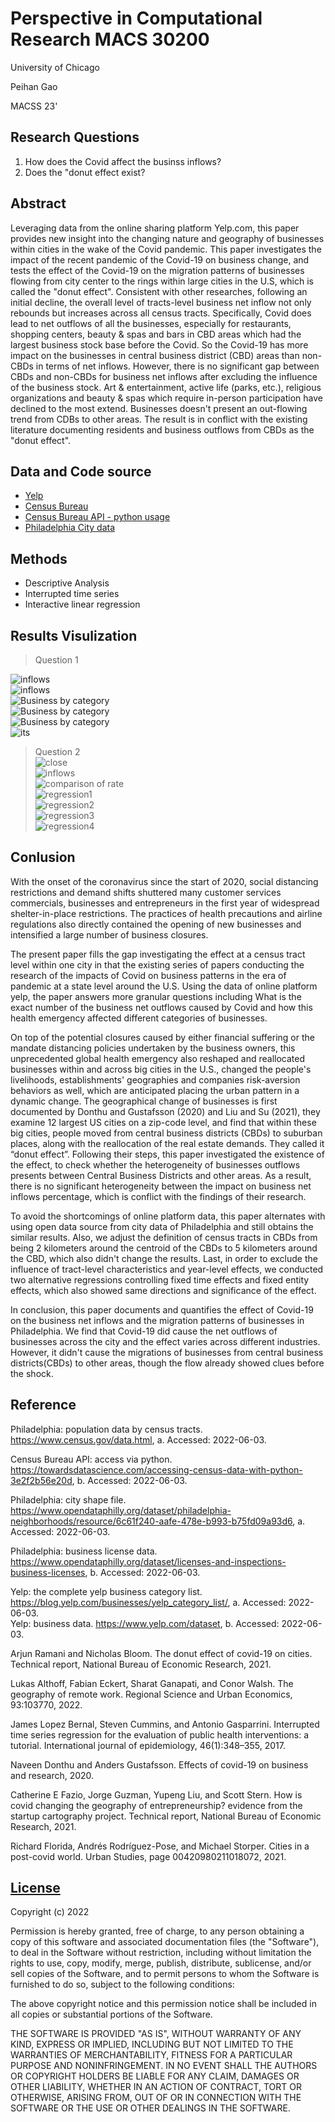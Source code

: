 # Perspective in Computational Research MACS 30200
University of Chicago

Peihan Gao    

MACSS 23'

## **Research Questions**                    
1. How does the Covid affect the businss inflows?                  
2. Does the "donut effect exist?              

## **Abstract**                    
Leveraging data from the online sharing platform Yelp.com, this paper provides new insight into the changing nature and geography of businesses within cities in the wake of the Covid pandemic. This paper investigates the impact of the recent pandemic of the Covid-19 on business change, and tests the effect of the Covid-19 on the migration patterns of businesses flowing from city center to the rings within large cities in the U.S, which is called the "donut effect". Consistent with other researches, following an initial decline, the overall level of tracts-level business net inflow not only rebounds but increases across all census tracts. Specifically, Covid does lead to net outflows of all the businesses, especially for restaurants, shopping centers, beauty & spas and bars in CBD areas which had the largest business stock base before the Covid. So the Covid-19 has more impact on the businesses in central business district (CBD) areas than non-CBDs in terms of net inflows. However, there is no significant gap between CBDs and non-CBDs for business net inflows after excluding the influence of the business stock. Art & entertainment, active life (parks, etc.), religious organizations and beauty & spas which require in-person participation have declined to the most extend. Businesses doesn't present an out-flowing trend from CDBs to other areas. The result is in conflict with the existing literature documenting residents and business outflows from CBDs as the "donut effect".              

## **Data and Code source**  
- [Yelp](https://www.yelp.com/dataset)        
- [Census Bureau](https://www.census.gov/data.html)         
- [Census Bureau API - python usage](https://towardsdatascience.com/accessing-census-data-with-python-3e2f2b56e20d)            
- [Philadelphia City data](https://www.opendataphilly.org/dataset/philadelphia-neighborhoods/resource/6c61f240-aafe-478e-b993-b75fd09a93d6)        

             
## **Methods**             
- Descriptive Analysis              
- Interrupted time series       
- Interactive linear regression      

## **Results Visulization**         
> Question 1      
          
![inflows](output/box_inflows.png)   
![inflows](output/yelp_all.png)         
![Business by category](output/parallel_inflow.png)            
![Business by category](output/category_inflows.png)            
![Business by category](output/category_inflows_covid.png)  
![its](output/its.png)   
               
> Question 2          
![close](output/yelp_rate.png)             
![inflows](output/category_inflows_rate.png)            
![comparison of rate](output/category_inflows_rate_covid.png)           
![regression1](output/reg.png)          
![regression2](output/reg2.png)           
![regression3](output/reg3.png)          
![regression4](output/reg4.png)          


## **Conlusion**

With the onset of the coronavirus since the start of 2020, social distancing restrictions and demand shifts shuttered many customer services commercials, businesses and entrepreneurs in the first year of widespread shelter-in-place restrictions. The practices of health precautions and airline regulations also directly contained the opening of new businesses and intensified a large number of business closures. 

The present paper fills the gap investigating the effect at a census tract level within one city in that the existing series of papers conducting the research of the impacts of Covid on business patterns in the era of pandemic at a state level around the U.S. Using the data of online platform yelp, the paper answers more granular questions including What is the exact number of the business net outflows caused by Covid and how this health emergency affected different categories of businesses.

On top of the potential closures caused by either financial suffering or the mandate distancing policies undertaken by the business owners, this unprecedented global health emergency also reshaped and reallocated businesses within and across big cities in the U.S., changed the people's livelihoods, establishments' geographies and companies risk-aversion behaviors as well, which are anticipated placing the urban pattern in a dynamic change. The geographical change of businesses is first documented by Donthu and Gustafsson (2020) and Liu and Su (2021), they examine 12 largest US cities on a zip-code level, and find that within these big cities, people moved from central business districts (CBDs) to suburban places, along with the reallocation of the real estate demands. They called it “donut effect”. Following their steps, this paper investigated the existence of the effect, to check whether the heterogeneity of businesses outflows presents between Central Business Districts and other areas. As a result, there is no significant heterogeneity between the impact on business net inflows percentage, which is conflict with the findings of their research. 

To avoid the shortcomings of online platform data, this paper alternates with using open data source from city data of Philadelphia and still obtains the similar results. Also, we adjust the definition of census tracts in CBDs from being 2 kilometers around the centroid of the CBDs to 5 kilometers around the CBD, which also didn't change the results. Last, in order to exclude the influence of tract-level characteristics and year-level effects, we conducted two alternative regressions controlling fixed time effects and fixed entity effects, which also showed same directions and significance of the effect.

In conclusion, this paper documents and quantifies the effect of Covid-19 on the business net inflows and the migration patterns of businesses in Philadelphia. We find that Covid-19 did cause the net outflows of businesses across the city and the effect varies across different industries. However, it didn't cause the migrations of businesses from central business districts(CBDs) to other areas, though the flow already showed clues before the shock. 


## **Reference**

Philadelphia: population data by census tracts. https://www.census.gov/data.html,
a. Accessed: 2022-06-03.    

Census Bureau API: access via python. https://towardsdatascience.com/accessing-census-data-with-python-3e2f2b56e20d, b. Accessed: 2022-06-03.      

Philadelphia: city shape file. https://www.opendataphilly.org/dataset/philadelphia-neighborhoods/resource/6c61f240-aafe-478e-b993-b75fd09a93d6, a. Accessed: 2022-06-03.     

Philadelphia: business license data. https://www.opendataphilly.org/dataset/licenses-and-inspections-business-licenses, b. Accessed: 2022-06-03.        

Yelp: the complete yelp business category list. https://blog.yelp.com/businesses/yelp_category_list/, a. Accessed: 2022-06-03.            
Yelp: business data. https://www.yelp.com/dataset, b. Accessed: 2022-06-03.    
       
Arjun Ramani and Nicholas Bloom. The donut effect of covid-19 on cities. Technical
report, National Bureau of Economic Research, 2021.          

Lukas Althoff, Fabian Eckert, Sharat Ganapati, and Conor Walsh. The geography of remote work. Regional Science and Urban Economics, 93:103770, 2022.       

James Lopez Bernal, Steven Cummins, and Antonio Gasparrini. Interrupted time series regression for the evaluation of public health interventions: a tutorial. International journal of epidemiology, 46(1):348–355, 2017.             
            
Naveen Donthu and Anders Gustafsson. Effects of covid-19 on business and research, 2020.                    

Catherine E Fazio, Jorge Guzman, Yupeng Liu, and Scott Stern. How is covid changing the geography of entrepreneurship? evidence from the startup cartography project. Technical report, National Bureau of Economic Research, 2021.  
               
Richard Florida, Andrés Rodríguez-Pose, and Michael Storper. Cities in a post-covid
world. Urban Studies, page 00420980211018072, 2021.                    
          

## <a href="https://github.com/macs30200-s22/replication-materials-Peihan12/blob/main/license">**License** </a>    
Copyright (c) 2022 

Permission is hereby granted, free of charge, to any person obtaining a copy
of this software and associated documentation files (the "Software"), to deal
in the Software without restriction, including without limitation the rights
to use, copy, modify, merge, publish, distribute, sublicense, and/or sell
copies of the Software, and to permit persons to whom the Software is
furnished to do so, subject to the following conditions:

The above copyright notice and this permission notice shall be included in all
copies or substantial portions of the Software.

THE SOFTWARE IS PROVIDED "AS IS", WITHOUT WARRANTY OF ANY KIND, EXPRESS OR
IMPLIED, INCLUDING BUT NOT LIMITED TO THE WARRANTIES OF MERCHANTABILITY,
FITNESS FOR A PARTICULAR PURPOSE AND NONINFRINGEMENT. IN NO EVENT SHALL THE
AUTHORS OR COPYRIGHT HOLDERS BE LIABLE FOR ANY CLAIM, DAMAGES OR OTHER
LIABILITY, WHETHER IN AN ACTION OF CONTRACT, TORT OR OTHERWISE, ARISING FROM,
OUT OF OR IN CONNECTION WITH THE SOFTWARE OR THE USE OR OTHER DEALINGS IN THE
SOFTWARE.